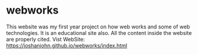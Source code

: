 # webworks

This website was my first year project on how web works and some of web technologies. 
It is an educational site also. All the content inside the website are properly cited. 
Vist WebSite: https://joshanjohn.github.io/webworks/index.html
